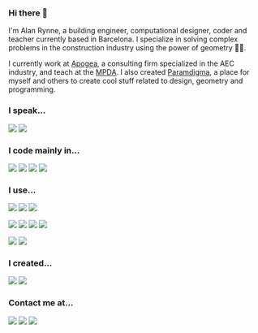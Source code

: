 ### Hi there 👋

I'm Alan Rynne, a building engineer, computational designer, coder and teacher currently based in Barcelona. I specialize in solving complex problems in the construction industry using the power of geometry 💪🏻.

I currently work at [Apogea](), a consulting firm specialized in the AEC industry, and teach at the [MPDA](). I also created [Paramdigma](), a place for myself and others to create cool stuff related to design, geometry and programming.

### I speak...

![](https://img.shields.io/static/v1?label&message=English&style=for-the-badge&color=blue)
![](https://img.shields.io/static/v1?label&message=Spanish&style=for-the-badge&color=red)

### I code mainly in...

![](https://img.shields.io/static/v1?label&logo=c%20sharp&message=C-Sharp&style=for-the-badge&color=black)
![](https://img.shields.io/static/v1?label&logo=typescript&message=Typescript&style=for-the-badge&color=black)
![](https://img.shields.io/static/v1?label&logo=javascript&message=Javascript&style=for-the-badge&color=black)
![](https://img.shields.io/static/v1?label&logo=python&message=python&style=for-the-badge&color=black)

### I use...

![](https://img.shields.io/static/v1?label&logo=vue.js&message=Vue.js&style=for-the-badge&color=black)
![](https://img.shields.io/static/v1?label&logo=graphql&message=GraphQL&style=for-the-badge&color=black)
![](https://img.shields.io/static/v1?label&logo=firebase&message=Firebase&style=for-the-badge&color=black)

![](https://img.shields.io/static/v1?label&logo=node.js&message=node.js&style=for-the-badge&color=black)
![](https://img.shields.io/static/v1?label&logo=sass&message=SASS&style=for-the-badge&color=black)
![](https://img.shields.io/static/v1?label&logo=mongodb&message=mongodb&style=for-the-badge&color=black)
![](https://img.shields.io/static/v1?label&logo=graphql&message=GraphQL&style=for-the-badge&color=black)

![](https://img.shields.io/static/v1?label&logo=npm&message=NPM&style=for-the-badge&color=black)
![](https://img.shields.io/static/v1?label&logo=nuget&message=Nuget&style=for-the-badge&color=black)

### I created...

[![](https://img.shields.io/static/v1?label&message=paramdigma%20core&style=for-the-badge&color=purple)](https://github.com/paramdigma/core)
[![](https://img.shields.io/static/v1?label&message=IFC%20syntax&style=for-the-badge&color=navy)](https://github.com/AlanRynne/ifc-syntax)

### Contact me at...

![](https://img.shields.io/static/v1?label&logo=linkedin&message=linkedin&style=for-the-badge&color=blue)
![](https://img.shields.io/static/v1?label&logo=twitter&message=twitter&style=for-the-badge&color=black)
![](https://img.shields.io/static/v1?label&logo=instagram&message=instagram&style=for-the-badge&color=black)

<!--
**AlanRynne/AlanRynne** is a ✨ _special_ ✨ repository because its `README.md` (this file) appears on your GitHub profile.

Here are some ideas to get you started:

- 🔭 I’m currently working on ...
- 🌱 I’m currently learning ...
- 👯 I’m looking to collaborate on ...
- 🤔 I’m looking for help with ...
- 💬 Ask me about ...
- 📫 How to reach me: ...
- 😄 Pronouns: ...
- ⚡ Fun fact: ...
-->
